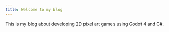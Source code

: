 ```yaml
---
title: Welcome to my blog
---
```


This is my blog about developing 2D pixel art games using Godot 4 and C#.
